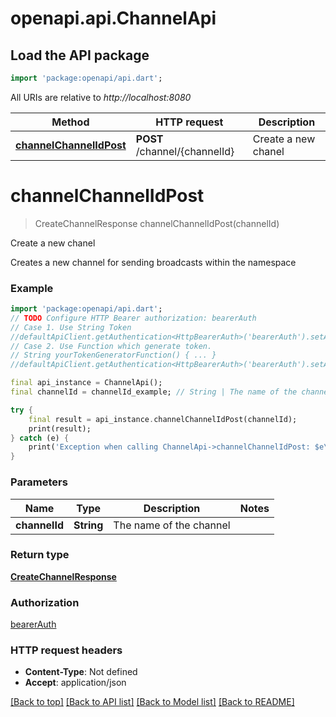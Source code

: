 # openapi.api.ChannelApi

## Load the API package
```dart
import 'package:openapi/api.dart';
```

All URIs are relative to *http://localhost:8080*

Method | HTTP request | Description
------------- | ------------- | -------------
[**channelChannelIdPost**](ChannelApi.md#channelchannelidpost) | **POST** /channel/{channelId} | Create a new chanel


# **channelChannelIdPost**
> CreateChannelResponse channelChannelIdPost(channelId)

Create a new chanel

Creates a new channel for sending broadcasts within the namespace

### Example 
```dart
import 'package:openapi/api.dart';
// TODO Configure HTTP Bearer authorization: bearerAuth
// Case 1. Use String Token
//defaultApiClient.getAuthentication<HttpBearerAuth>('bearerAuth').setAccessToken('YOUR_ACCESS_TOKEN');
// Case 2. Use Function which generate token.
// String yourTokenGeneratorFunction() { ... }
//defaultApiClient.getAuthentication<HttpBearerAuth>('bearerAuth').setAccessToken(yourTokenGeneratorFunction);

final api_instance = ChannelApi();
final channelId = channelId_example; // String | The name of the channel

try { 
    final result = api_instance.channelChannelIdPost(channelId);
    print(result);
} catch (e) {
    print('Exception when calling ChannelApi->channelChannelIdPost: $e\n');
}
```

### Parameters

Name | Type | Description  | Notes
------------- | ------------- | ------------- | -------------
 **channelId** | **String**| The name of the channel | 

### Return type

[**CreateChannelResponse**](CreateChannelResponse.md)

### Authorization

[bearerAuth](../README.md#bearerAuth)

### HTTP request headers

 - **Content-Type**: Not defined
 - **Accept**: application/json

[[Back to top]](#) [[Back to API list]](../README.md#documentation-for-api-endpoints) [[Back to Model list]](../README.md#documentation-for-models) [[Back to README]](../README.md)

